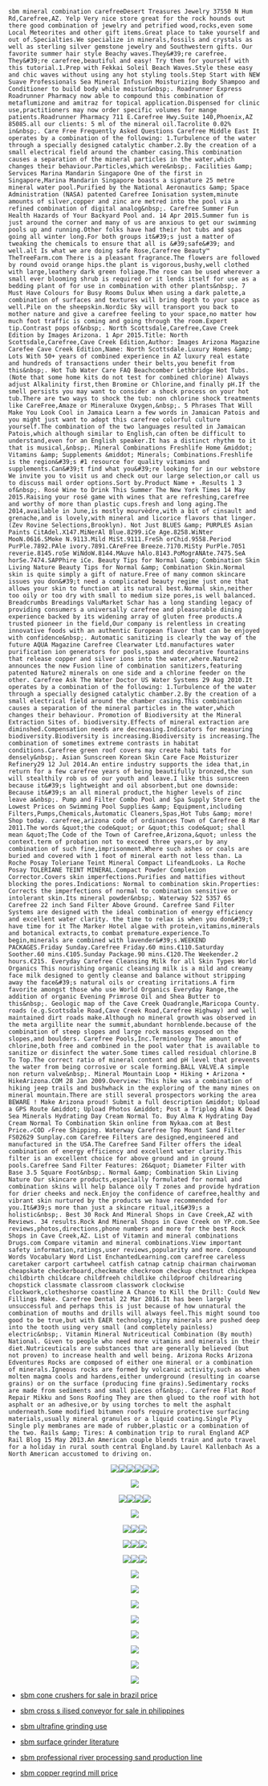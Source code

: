 
```
sbm mineral combination carefreeDesert Treasures Jewelry 37550 N Hum Rd,Carefree,AZ. Yelp Very nice store great for the rock hounds out there good combination of jewelry and petrified wood,rocks,even some Local Meteorites and other gift items.Great place to take yourself and out of.Specialties.We specialize in minerals,fossils and crystals as well as sterling silver gemstone jewelry and Southwestern gifts. Our favorite summer hair style Beachy waves.They&#39;re carefree. They&#39;re carefree,beautiful and easy! Try them for yourself with this tutorial.1.Prep with Fekkai Soleil Beach Waves.Style these easy and chic waves without using any hot styling tools.Step Start with NEW Suave Professionals Sea Mineral Infusion Moisturizing Body Shampoo and Conditioner to build body while moistur&nbsp;. Roadrunner Express Roadrunner Pharmacy now able to compound this combination of metaflumizone and amitraz for topical application.Dispensed for clinic use,practitioners may now order specific volumes for mange patients.Roadrunner Pharmacy 711 E.Carefree Hwy.Suite 140,Phoenix,AZ 85085.all our clients: 5 ml of the mineral oil.Tacrolite 0.02% in&nbsp;. Care Free Frequently Asked Questions Carefree Middle East It operates by a combination of the following: 1.Turbulence of the water through a specially designed catalytic chamber.2.By the creation of a small electrical field around the chamber casing.This combination causes a separation of the mineral particles in the water,which changes their behaviour.Particles,which were&nbsp;. Facilities &amp; Services Marina Mandarin Singapore One of the first in Singapore,Marina Mandarin Singapore boasts a signature 25 metre mineral water pool.Purified by the National Aeronautics &amp; Space Administration (NASA) patented Carefree Ionisation system,minute amounts of silver,copper and zinc are metred into the pool via a refined combination of digital analog&nbsp;. Carefree Summer Fun Health Hazards of Your Backyard Pool and. 14 Apr 2015.Summer fun is just around the corner and many of us are anxious to get our swimming pools up and running.Other folks have had their hot tubs and spas going all winter long.For both groups it&#39;s just a matter of tweaking the chemicals to ensure that all is &#39;safe&#39; and well.alt Is what we are doing safe Rose,Carefree Beauty™ TheTreeFarm.com There is a pleasant fragrance.The flowers are followed by round ovoid orange hips.the plant is vigorous,bushy,well clothed with large,leathery dark green foliage.The rose can be used wherever a small ever blooming shrub is required or it lends itself for use as a bedding plant of for use in combination with other plants&nbsp;. 7 Must Have Colours for Busy Rooms Dulux When using a dark palette,a combination of surfaces and textures will bring depth to your space as well.Pile on the sheepskin.Nordic Sky will transport you back to mother nature and give a carefree feeling to your space,no matter how much foot traffic is coming and going through the room.Expert tip.Contrast pops of&nbsp;. North Scottsdale,Carefree,Cave Creek Edition by Images Arizona. 1 Apr 2015.Title: North Scottsdale,Carefree,Cave Creek Edition,Author: Images Arizona Magazine Carefee Cave Creek Edition,Name: North Scottsdale.Luxury Homes &amp; Lots With 50+ years of combined experience in AZ luxury real estate and hundreds of transactions under their belts,you benefit from this&nbsp;. Hot Tub Water Care FAQ Beachcomber Lethbridge Hot Tubs. (Note that some home kits do not test for combined chlorine) Always adjust Alkalinity first,then Bromine or Chlorine,and finally pH.If the smell persists you may want to consider a shock process on your hot tub.There are two ways to shock the tub: non chlorine shock treatments like CareFree,Amaze or Mineraluxe Oxygen,&nbsp;. 5 Phrases That Will Make You Look Cool in Jamaica Learn a few words in Jamaican Patois and you might just want to adopt this carefree colorful culture yourself.The combination of the two languages resulted in Jamaican Patois,which although similar to English,can often be difficult to understand,even for an English speaker.It has a distinct rhythm to it that is musical,&nbsp;. Mineral Combinations Freshlife Home &middot; Vitamins &amp; Supplements &middot; Minerals; Combinations.Freshlife is the region&#39;s #1 resource for quality vitamins and supplements.Can&#39;t find what you&#39;re looking for in our webstore We invite you to visit us and check out our large selection,or call us to discuss mail order options.Sort by.Product Name + .Results 1 3 of&nbsp;. Rosé Wine to Drink This Summer The New York Times 14 May 2015.Raising your rosé game with wines that are refreshing,carefree and worthy of more than plastic cups.fresh and long aging.The 2014,available in June,is mostly mourvèdre,with a bit of cinsault and grenache,and is lovely,with mineral and licorice flavors that linger.(Zev Rovine Selections,Brooklyn). Not Just BLUES &amp; PURPLES Asian Paints CitAdel.X147.MiNerAl Blue.8299.iCe Age.8258.WiNter MooN.0616.SMoke N.9113.Mild MiSt.9111.FreSh orChid.9558.Period PurPle.7892.PAle ivory.7891.CAreFree Breeze.7170.MiSty PurPle.7051 reverie.8145.roSe WiNdoW.8144.MAuve hAlo.8143.PoMogrANAte.7475.SeA horSe.7474.SAPPhire iCe. Beauty Tips for Normal &amp; Combination Skin Living Nature Beauty Tips for Normal &amp; Combination Skin.Normal skin is quite simply a gift of nature.Free of many common skincare issues you don&#39;t need a complicated beauty regime just one that allows your skin to function at its natural best.Normal skin,neither too oily or too dry with small to medium size pores,is well balanced. Breadcrumbs Breadings ValuMarket Schar has a long standing legacy of providing consumers a universally carefree and pleasurable dining experience backed by its widening array of gluten free products.A trusted pioneer in the field,Our company is relentless in creating innovative foods with an authentic European flavor that can be enjoyed with confidence&nbsp;. Automatic sanitizing is clearly the way of the future AQUA Magazine Carefree Clearwater Ltd.manufactures water purification ion generators for pools,spas and decorative fountains that release copper and silver ions into the water,where.Nature2 announces the new Fusion line of combination sanitizers,featuring patented Nature2 minerals on one side and a chlorine feeder on the other. Carefree Ask The Water Doctor US Water Systems 29 Aug 2010.It operates by a combination of the following: 1.Turbulence of the water through a specially designed catalytic chamber.2.By the creation of a small electrical field around the chamber casing.This combination causes a separation of the mineral particles in the water,which changes their behaviour. Promotion of Biodiversity at the Mineral Extraction Sites of. biodiversity.Effects of mineral extraction are diminshed.Compensation needs are decreasing.Indicators for measuring biodiversity.Biodiversity is increasing.Biodiversity is increasing.The combination of sometimes extreme contrasts in habitat conditions.Carefree green roof covers may create habi tats for densely&nbsp;. Asian Sunscreen Korean Skin Care Face Moisturizer Refinery29 12 Jul 2014.An entire industry supports the idea that,in return for a few carefree years of being beautifully bronzed,the sun will stealthily rob us of our youth and leave.I like this sunscreen because it&#39;s lightweight and oil absorbent,but one downside: Because it&#39;s an all mineral product,the higher levels of zinc leave a&nbsp;. Pump and Filter Combo Pool and Spa Supply Store Get the Lowest Prices on Swimming Pool Supplies &amp; Equipment,including Filters,Pumps,Chemicals,Automatic Cleaners,Spas,Hot Tubs &amp; more! Shop today. carefree,arizona code of ordinances Town of Carefree 8 Mar 2011.The words &quot;the code&quot; or &quot;this code&quot; shall mean &quot;The Code of the Town of Carefree,Arizona,&quot; unless the context.term of probation not to exceed three years,or by any combination of such fine,imprisonment.Where such ashes or coals are buried and covered with 1 foot of mineral earth not less than. La Roche Posay Toleriane Teint Mineral Compact LifeandLooks. La Roche Posay TOLERIANE TEINT MINERAL.Compact Powder Complexion Corrector.Covers skin imperfections.Purifies and mattifies without blocking the pores.Indications: Normal to combination skin.Properties: Corrects the imperfections of normal to combination sensitive or intolerant skin.Its mineral powder&nbsp;. Waterway 522 5357 6S Carefree 22 inch Sand Filter Above Ground. Carefree Sand Filter Systems are designed with the ideal combination of energy efficiency and excellent water clarity. the time to relax is when you don&#39;t have time for it The Marker Hotel algae with protein,vitamins,minerals and botanical extracts,to combat premature.experience.To begin,minerals are combined with lavender&#39;s.WEEKEND PACKAGES.Friday Sunday.Carefree Friday.60 mins.€110.Saturday Soother.60 mins.€105.Sunday Package.90 mins.€120.The Weekender.2 hours.€215. Everyday Carefree Cleansing Milk for all Skin Types World Organics This nourishing organic cleansing milk is a mild and creamy face milk designed to gently cleanse and balance without stripping away the face&#39;s natural oils or creating irritations.A firm favorite amongst those who use World Organics Everyday Range,the addition of organic Evening Primrose Oil and Shea Butter to this&nbsp;. Geologic map of the Cave Creek Quadrangle,Maricopa County. roads (e.g.Scottsdale Road,Cave Creek Road,Carefree Highway) and well maintained dirt roads make.Although no mineral growth was observed in the meta argillite near the summit,abundant hornblende.because of the combination of steep slopes and large rock masses exposed on the slopes,and boulders. Carefree Pools,Inc.Terminology The amount of chlorine,both free and combined in the pool water that is available to sanitize or disinfect the water.Some times called residual chlorine.B To Top.The correct ratio of mineral content and pH level that prevents the water from being corrosive or scale forming.BALL VALVE.A simple non return valve&nbsp;. Mineral Mountain Loop • Hiking • Arizona • HikeArizona.COM 28 Jan 2009.Overview: This hike was a combination of hiking jeep trails and bushwhack in the exploring of the many mines on mineral mountain.There are still several prospectors working the area BEWARE ! Make Arizona proud! Submit a full description &middot; Upload a GPS Route &middot; Upload Photos &middot; Post a Triplog Alma K Dead Sea Minerals Hydrating Day Cream Normal To. Buy Alma K Hydrating Day Cream Normal To Combination Skin online from Nykaa.com at Best Price.✓COD ✓Free Shipping. Waterway Carefree Top Mount Sand Filter FS02629 Sunplay.com Carefree Filters are designed,engineered and manufactured in the USA.The Carefree Sand Filter offers the ideal combination of energy efficiency and excellent water clarity.This filter is an excellent choice for above ground and in ground pools.Carefree Sand Filter Features: 26&quot; Diameter Filter with Base 3.5 Square Foot&nbsp;. Normal &amp; Combination Skin Living Nature Our skincare products,especially formulated for normal and combination skins will help balance oily T zones and provide hydration for drier cheeks and neck.Enjoy the confidence of carefree,healthy and vibrant skin nurtured by the products we have recommended for you.It&#39;s more than just a skincare ritual,it&#39;s a holistic&nbsp;. Best 30 Rock And Mineral Shops in Cave Creek,AZ with Reviews. 34 results.Rock And Mineral Shops in Cave Creek on YP.com.See reviews,photos,directions,phone numbers and more for the best Rock Shops in Cave Creek,AZ. List of Vitamin and mineral combinations Drugs.com Compare vitamin and mineral combinations.View important safety information,ratings,user reviews,popularity and more. Compound Words Vocabulary Word List EnchantedLearning.com carefree careless caretaker carport cartwheel catfish catnap catnip chairman chairwoman cheapskate checkerboard,checkmate checkroom checkup chestnut chickpea childbirth childcare childfreeh childlike childproof childrearing chopstick classmate classroom classwork clockwise clockwork,clotheshorse coastline A Chance to Kill the Drill: Could New Fillings Make. Carefree Dental 22 Mar 2016.It has been largely unsuccessful and perhaps this is just because of how unnatural the combination of mouths and drills will always feel.This might sound too good to be true,but with EAER technology,tiny minerals are pushed deep into the tooth using very small (and completely painless) electric&nbsp;. Vitamin Mineral Nutriceutical Combination (By mouth) National. Given to people who need more vitamins and minerals in their diet.Nutriceuticals are substances that are generally believed (but not proven) to increase health and well being. Arizona Rocks Arizona Edventures Rocks are composed of either one mineral or a combination of minerals.Igneous rocks are formed by volcanic activity,such as when molten magma cools and hardens,either underground (resulting in coarse grains) or on the surface (producing fine grains).Sedimentary rocks are made from sediments and small pieces of&nbsp;. Carefree Flat Roof Repair Mikku and Sons Roofing They are then glued to the roof with hot asphalt or an adhesive,or by using torches to melt the asphalt underneath.Some modified bitumen roofs require protective surfacing materials,usually mineral granules or a liquid coating.Single Ply Single ply membranes are made of rubber,plastic or a combination of the two. Rails &amp; Tires: A combination trip to rural England ACP Rail Blog 15 May 2013.An American couple blends train and auto travel for a holiday in rural south central England.by Laurel Kallenbach As a North American accustomed to driving on. 
```

<div align="center">
  
<a rel="nofollow" href="https://m.shibang-china.com?f=github&k=sbm+mineral+combination+carefree"><img src="https://static.shibang-china.com/en/l.png"></a><img src="https://static.shibang-china.com/en/hw.png"><a rel="nofollow" href="https://m.shibang-china.com/product/?f=github&k=sbm+mineral+combination+carefree"><img src="https://static.shibang-china.com/en/p.png"></a><a rel="nofollow" href="https://m.shibang-china.com/cases/?f=github&k=sbm+mineral+combination+carefree"><img src="https://static.shibang-china.com/en/c.png"></a><a rel="nofollow" href="https://m.shibang-china.com/news/?f=github&k=sbm+mineral+combination+carefree"><img src="https://static.shibang-china.com/en/n.png"></a><a rel="nofollow" href="https://m.shibang-china.com?f=github&k=sbm+mineral+combination+carefree"><img src="https://static.shibang-china.com/en/m.png"></a>

<a rel="nofollow" href="https://m.shibang-china.com/product/?f=github&k=sbm+mineral+combination+carefree"><img src="https://static.shibang-china.com/en/b.jpg"></a>
  
<a rel="nofollow" href="https://m.shibang-china.com/solution-aggregate.html?f=github&k=sbm+mineral+combination+carefree"><img src="https://static.shibang-china.com/en/a.jpg"></a><a rel="nofollow" href="https://m.shibang-china.com/solution-mine.html?f=github&k=sbm+mineral+combination+carefree"><img src="https://static.shibang-china.com/en/m.jpg"></a><a rel="nofollow" href="https://m.shibang-china.com/solution-mill.html?f=github&k=sbm+mineral+combination+carefree"><img src="https://static.shibang-china.com/en/g.jpg"></a><a rel="nofollow" href="https://m.shibang-china.com/solution-epc.html?f=github&k=sbm+mineral+combination+carefree"><img src="https://static.shibang-china.com/en/e.jpg"></a>

<a rel="nofollow" href="https://m.shibang-china.com/product/?f=github&k=sbm+mineral+combination+carefree"><img src="https://static.shibang-china.com/en/a-p.png"></a>

<a rel="nofollow" href="https://m.shibang-china.com/product/crusher/c6x.html?f=github&k=sbm+mineral+combination+carefree"><img src="https://static.shibang-china.com/en/j.jpg"></a><a rel="nofollow" href="https://m.shibang-china.com/product/crusher/ci5x.html?f=github&k=sbm+mineral+combination+carefree"><img src="https://static.shibang-china.com/en/i.jpg"></a><a rel="nofollow" href="https://m.shibang-china.com/product/crusher/hst.html?f=github&k=sbm+mineral+combination+carefree"><img src="https://static.shibang-china.com/en/c.jpg"></a>

<a rel="nofollow" href="https://m.shibang-china.com/product/mill/mtw.html?f=github&k=sbm+mineral+combination+carefree"><img src="https://static.shibang-china.com/en/mtw.jpg"></a><a rel="nofollow" href="https://m.shibang-china.com/product/mill/scm.html?f=github&k=sbm+mineral+combination+carefree"><img src="https://static.shibang-china.com/en/scm.jpg"></a><a rel="nofollow" href="https://m.shibang-china.com/product/mill/lm.html?f=github&k=sbm+mineral+combination+carefree"><img src="https://static.shibang-china.com/en/lm.jpg"></a>

<a rel="nofollow" href="https://m.shibang-china.com/product/sand/vsi6x.html?f=github&k=sbm+mineral+combination+carefree"><img src="https://static.shibang-china.com/en/6x.jpg"></a><a rel="nofollow" href="https://m.shibang-china.com/product/sand/vu.html?f=github&k=sbm+mineral+combination+carefree"><img src="https://static.shibang-china.com/en/vu.jpg"></a><a rel="nofollow" href="https://m.shibang-china.com/product/mobile/klun.html?f=github&k=sbm+mineral+combination+carefree"><img src="https://static.shibang-china.com/en/k.jpg"></a>

<a rel="nofollow" href="https://m.shibang-china.com/cases/?f=github&k=sbm+mineral+combination+carefree"><img src="https://static.shibang-china.com/en/case.png"></a>

<a rel="nofollow" href="https://m.shibang-china.com/cases/aggregate/202.html?f=github&k=sbm+mineral+combination+carefree"><img src="https://static.shibang-china.com/en/c-1.jpg"></a>

<a rel="nofollow" href="https://m.shibang-china.com/cases/aggregate/203.html?f=github&k=sbm+mineral+combination+carefree"><img src="https://static.shibang-china.com/en/c-2.jpg"></a>

<a rel="nofollow" href="https://m.shibang-china.com/cases/mill/123.html?f=github&k=sbm+mineral+combination+carefree"><img src="https://static.shibang-china.com/en/c-3.jpg"></a>

<a rel="nofollow" href="https://m.shibang-china.com/contact_us.html?f=github&k=sbm+mineral+combination+carefree"><img src="https://static.shibang-china.com/en/contact.png"></a>

<a rel="nofollow" href="https://swt.shibang-china.com/?f=github&k=sbm+mineral+combination+carefree"><img src="https://static.shibang-china.com/en/chat.png"></a>

<a rel="nofollow" href="https://whatsapp.shibangsoft.com/WhatsApp.php?f=github&k=sbm+mineral+combination+carefree"><img src="https://static.shibang-china.com/en/whatsapp.png"></a>

<a rel="nofollow" href="https://m.shibang-china.com/?f=github&k=sbm+mineral+combination+carefree"><img src="https://static.shibang-china.com/en/website.png"></a>

</div>


* [sbm cone crushers for sale in brazil price](sbm%20cone%20crushers%20for%20sale%20in%20brazil%20price.md)

* [sbm cross s ilised conveyor for sale in philippines](sbm%20cross%20s%20ilised%20conveyor%20for%20sale%20in%20philippines.md)

* [sbm ultrafine grinding use](sbm%20ultrafine%20grinding%20use.md)

* [sbm surface grinder literature](sbm%20surface%20grinder%20literature.md)

* [sbm professional river processing sand production line](sbm%20professional%20river%20processing%20sand%20production%20line.md)

* [sbm copper regrind mill price](sbm%20copper%20regrind%20mill%20price.md)